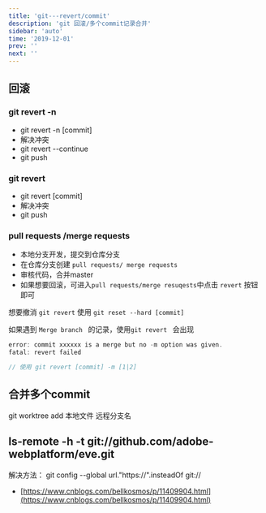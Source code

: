 ```yaml
---
title: 'git---revert/commit'
description: 'git 回滚/多个commit记录合并'
sidebar: 'auto'
time: '2019-12-01'
prev: ''
next: ''
---
```



## 回滚

### git revert -n

+ git revert -n [commit]
+ 解决冲突
+ git revert --continue
+ git push

### git revert

+ git revert [commit]
+ 解决冲突
+ git push

### pull requests /merge requests

+ 本地分支开发，提交到仓库分支
+ 在仓库分支创建 `pull requests/ merge requests`
+ 审核代码，合并master
+ 如果想要回滚，可进入`pull requests/merge resuqests`中点击 `revert` 按钮即可


想要撤消 `git revert` 使用 `git reset --hard [commit]`

如果遇到 `Merge branch ` 的记录，使用`git revert ` 会出现

``` js
error: commit xxxxxx is a merge but no -m option was given.
fatal: revert failed

// 使用 git revert [commit] -m [1|2]

```


## 合并多个commit


git worktree add 本地文件 远程分支名

## ls-remote -h -t git://github.com/adobe-webplatform/eve.git

解决方法：
git config --global url."https://".insteadOf git://



+ [https://www.cnblogs.com/bellkosmos/p/11409904.html](https://www.cnblogs.com/bellkosmos/p/11409904.html)